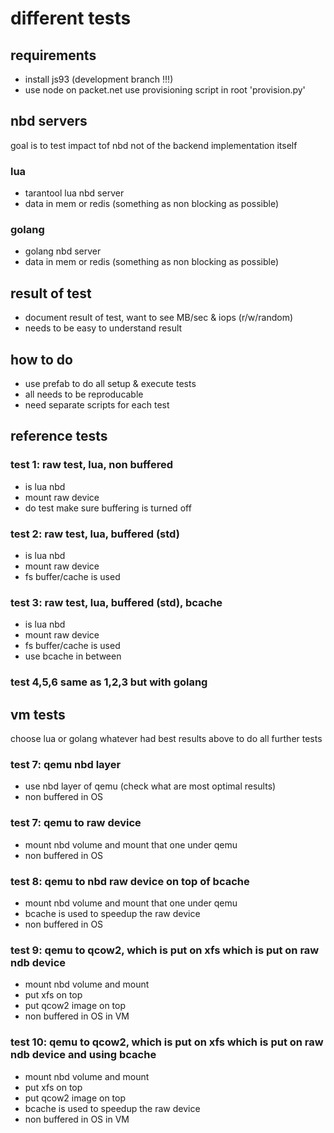 
# different tests

## requirements

- install js93 (development branch !!!)
- use node on packet.net use provisioning script in root 'provision.py'

## nbd servers

goal is to test impact tof nbd not of the backend implementation itself

### lua

- tarantool lua nbd server
- data in mem or redis (something as non blocking as possible)

### golang

- golang nbd server
- data in mem or redis (something as non blocking as possible)


## result of test

- document result of test, want to see MB/sec & iops (r/w/random)
- needs to be easy to understand result

## how to do

- use prefab to do all setup & execute tests
- all needs to be reproducable
- need separate scripts for each test

## reference tests

### test 1: raw test, lua, non buffered

- is lua nbd
- mount raw device
- do test make sure buffering is turned off

### test 2: raw test, lua, buffered (std)

- is lua nbd
- mount raw device
- fs buffer/cache is used

### test 3: raw test, lua, buffered (std), bcache

- is lua nbd
- mount raw device
- fs buffer/cache is used
- use bcache in between

### test 4,5,6 same as 1,2,3 but with golang


## vm tests

choose lua or golang whatever had best results above to do all further tests

### test 7: qemu nbd layer

- use nbd layer of qemu (check what are most optimal results)
- non buffered in OS

### test 7: qemu to raw device

- mount nbd volume and mount that one under qemu
- non buffered in OS

### test 8: qemu to nbd raw device on top of bcache

- mount nbd volume and mount that one under qemu
- bcache is used to speedup the raw device
- non buffered in OS

### test 9: qemu to qcow2, which is put on xfs which is put on raw ndb device

- mount nbd volume and mount
- put xfs on top
- put qcow2 image on top
- non buffered in OS in VM

### test 10: qemu to qcow2, which is put on xfs which is put on raw ndb device and using bcache

- mount nbd volume and mount
- put xfs on top
- put qcow2 image on top
- bcache is used to speedup the raw device
- non buffered in OS in VM



